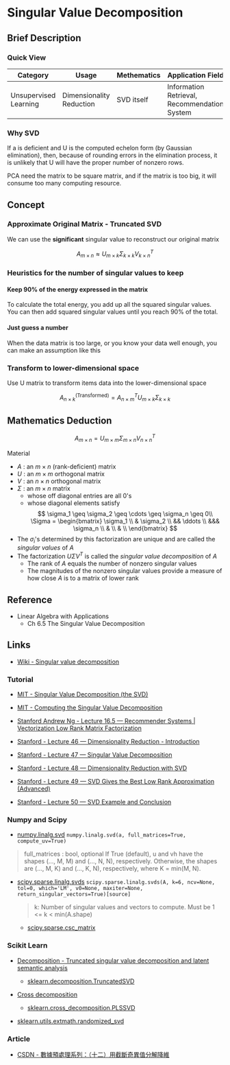 # Singular Value Decomposition

## Brief Description

### Quick View

Category|Usage|Methematics|Application Field
--------|-----|-----------|-----------------
Unsupervised Learning|Dimensionality Reduction|SVD itself|Information Retrieval, Recommendation System

### Why SVD

If a is deficient and U is the computed echelon form (by Gaussian elimination), then, because of rounding errors in the elimination process, it is unlikely that U will have the proper number of nonzero rows.

PCA need the matrix to be square matrix, and if the matrix is too big, it will consume too many computing resource.

## Concept

### Approximate Original Matrix - Truncated SVD

We can use the **significant** singular value to reconstruct our original matrix

$$
A_{m\times n} \approx U_{m\times k} \Sigma_{k \times k} V^T_{k \times n}
$$

### Heuristics for the number of singular values to keep

#### Keep 90% of the energy expressed in the matrix

To calculate the total energy, you add up all the squared singular values. You can then add squared singular values until you reach 90% of the total.

#### Just guess a number

When the data matrix is too large, or you know your data well enough, you can make an assumption like this

### Transform to lower-dimensional space

Use U matrix to transform items data into the lower-dimensional space

$$
A^\mathrm{(Transformed)}_{n\times k} = A_{n\times m}^T U_{m\times k} \Sigma_{k\times k}
$$

## Mathematics Deduction

$$
A_{m\times n} = U_{m\times m} \Sigma_{m\times n} V^T_{n\times n}
$$

Material

* $A$ : an $m\times n$ (rank-deficient) matrix
* $U$ : an $m\times m$ orthogonal matrix
* $V$ : an $n\times n$ orthogonal matrix
* $\Sigma$ : an $m\times n$ matrix
    * whose off diagonal entries are all 0's
    * whose diagonal elements satisfy
        $$
        \sigma_1 \geq \sigma_2 \geq \cdots \geq \sigma_n \geq 0\\
        \Sigma = \begin{bmatrix}
        \sigma_1 \\
        & \sigma_2 \\
        && \ddots \\
        &&& \sigma_n \\
        & \\
        & \\
        \end{bmatrix}
        $$
* The $\sigma_i$'s determined by this factorization are unique and are called the *singular values* of $A$
* The factorization $U\Sigma V^T$ is called the *singular value decomposition* of $A$
    * The rank of $A$ equals the number of nonzero singular values
    * The magnitudes of the nonzero singular values provide a measure of how close $A$ is to a matrix of lower rank

## Reference

* Linear Algebra with Applications
    * Ch 6.5 The Singular Value Decomposition

## Links

* [Wiki - Singular value decomposition](https://en.wikipedia.org/wiki/Singular_value_decomposition)

### Tutorial

* [MIT - Singular Value Decomposition (the SVD)](https://www.youtube.com/watch?v=mBcLRGuAFUk)
* [MIT - Computing the Singular Value Decomposition](https://www.youtube.com/watch?v=cOUTpqlX-Xs)

* [Stanford Andrew Ng - Lecture 16.5 — Recommender Systems | Vectorization Low Rank Matrix Factorization](https://www.youtube.com/watch?v=5R1xOJOFRzs)

* [Stanford - Lecture 46 — Dimensionality Reduction - Introduction](https://youtu.be/yLdOS6xyM_Q)
* [Stanford - Lecture 47 — Singular Value Decomposition](https://youtu.be/P5mlg91as1c)
* [Stanford - Lecture 48 — Dimensionality Reduction with SVD](https://www.youtube.com/watch?v=UyAfmAZU_WI)
* [Stanford - Lecture 49 — SVD Gives the Best Low Rank Approximation (Advanced)](https://youtu.be/c7e-D2tmRE0)
* [Stanford - Lecture 50 — SVD Example and Conclusion](https://youtu.be/K38wVcdNuFc)

### Numpy and Scipy

* [numpy.linalg.svd](https://docs.scipy.org/doc/numpy/reference/generated/numpy.linalg.svd.html)
`numpy.linalg.svd(a, full_matrices=True, compute_uv=True)`
> full_matrices : bool, optional
If True (default), u and vh have the shapes (..., M, M) and (..., N, N), respectively. Otherwise, the shapes are (..., M, K) and (..., K, N), respectively, where K = min(M, N).
* [scipy.sparse.linalg.svds](https://docs.scipy.org/doc/scipy/reference/generated/scipy.sparse.linalg.svds.html)
    `scipy.sparse.linalg.svds(A, k=6, ncv=None, tol=0, which='LM', v0=None, maxiter=None, return_singular_vectors=True)[source]`
    > k: Number of singular values and vectors to compute. Must be 1 <= k < min(A.shape)
    * [scipy.sparse.csc_matrix](https://docs.scipy.org/doc/scipy/reference/generated/scipy.sparse.csc_matrix.html)

### Scikit Learn

* [Decomposition - Truncated singular value decomposition and latent semantic analysis](http://scikit-learn.org/stable/modules/decomposition.html#lsa)
    * [sklearn.decomposition.TruncatedSVD](http://scikit-learn.org/stable/modules/generated/sklearn.decomposition.TruncatedSVD.html#sklearn.decomposition.TruncatedSVD)
* [Cross decomposition](http://scikit-learn.org/stable/modules/cross_decomposition.html#cross-decomposition)
    * [sklearn.cross_decomposition.PLSSVD](http://scikit-learn.org/stable/modules/generated/sklearn.cross_decomposition.PLSSVD.html#sklearn.cross_decomposition.PLSSVD)

* [sklearn.utils.extmath.randomized_svd](http://scikit-learn.org/stable/modules/generated/sklearn.utils.extmath.randomized_svd.html#sklearn.utils.extmath.randomized_svd)

### Article

* [CSDN - 數據預處理系列：（十二）用截斷奇異值分解降維](https://blog.csdn.net/u013719780/article/details/51767427)
